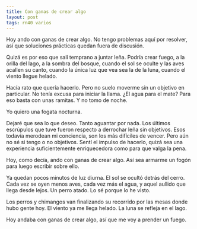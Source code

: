 ```yaml
---
title: Con ganas de crear algo
layout: post
tags: rn40 varios
---
```


Hoy ando con ganas de crear algo. No tengo problemas aquí por resolver, así que soluciones prácticas quedan fuera de discusión.

Quizá es por eso que salí temprano a juntar leña. Podría crear fuego, a la orilla del lago, a la sombra del bosque, cuando el sol se oculte y las aves acallen su canto, cuando la única luz que vea sea la de la luna, cuando el viento llegue helado.

Hacía rato que quería hacerlo. Pero no suelo moverme sin un objetivo en particular. No tenía excusa para iniciar la llama. ¿El agua para el mate? Para eso basta con unas ramitas. Y no tomo de noche.

Yo quiero una fogata nocturna.

Dejaré que sea lo que deseo. Tanto aguantar por nada. Los últimos escrúpulos que tuve fueron respecto a derrochar leña sin objetivos. Esos todavía merodean mi conciencia, son los más difíciles de vencer. Pero aún no sé si tengo o no objetivos. Sentí el impulso de hacerlo, quizá sea una experiencia suficientemente enriquecedora como para que valga la pena.

Hoy, como decía, ando con ganas de crear algo. Así sea armarme un fogón para luego escribir sobre ello.

Ya quedan pocos minutos de luz diurna. El sol se ocultó detrás del cerro. Cada vez se oyen menos aves, cada vez más el agua, y aquel aullido que llega desde lejos. Un perro atado. Lo sé porque lo he visto.

Los perros y chimangos van finalizando su recorrido por las mesas donde hubo gente hoy. El viento ya me llega helado. La luna se refleja en el lago.

Hoy andaba con ganas de crear algo, así que me voy a prender un fuego.